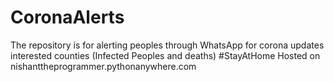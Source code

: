 # CoronaAlerts
The repository is for alerting peoples through WhatsApp for corona updates interested counties (Infected Peoples and deaths) #StayAtHome
Hosted on nishanttheprogrammer.pythonanywhere.com
